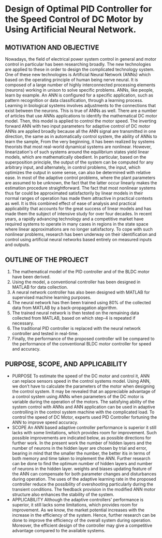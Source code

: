 # Design of Optimal PID Controller for the Speed Control of DC Motor by Using Artificial Neural Network.
## MOTIVATION AND OBJECTIVE
Nowadays, the field of electrical power system control in general and motor control in particular has been researching broadly. The new technologies are applied to these in order to design the complicated technology system. One of these new technologies is Artificial Neural Network (ANNs) which based on the operating principle of human being nerve neural. It is composed of a large number of highly interconnected processing elements (neurons) working in unison to solve specific problems. ANNs, like people, learn by example. An ANN is configured for a specific application, such as pattern recognition or data classification, through a learning process. Learning in biological systems involves adjustments to the connections that exist between the neurons. This is true of ANNs as well. There are a number of articles that use ANNs applications to identify the mathematical DC motor model. Then, this model is applied to control the motor speed. The inverting forward ANN with two input parameters for adaptive control of DC motor ANNs are applied broadly because all the ANN signal are transmitted in one direction, the same as in automatically control system, the ability of ANNs to learn the sample, From the very beginning, it has been realized by systems theorists that most real-world dynamical systems are nonlinear. However, linearization's of such systems around the equilibrium states yield linear models, which are mathematically obedient. In particular, based on the superposition principle, the output of the system can be computed for any arbitrary input, and alternately, in control problems, the input, which optimizes the output in some sense, can also be determined with relative ease. In most of the adaptive control problems, where the plant parameters are assumed to be unknown, the fact that the latter occur linearly makes the estimation procedure straightforward. The fact that most nonlinear systems thus far could be approximated satisfactorily by linear models in their normal ranges of operation has made them attractive in practical contexts as well. It is this combined effect of ease of analysis and practical applicability that accounts for the great success of linear models and has made them the subject of intensive study for over four decades. In recent years, a rapidly advancing technology and a competitive market have required systems to operate in many cases in regions in the state space where linear approximations are no longer satisfactory. To cope with such nonlinear problems, research has been underway on their identification and control using artificial neural networks based entirely on measured inputs and outputs.
## OUTLINE OF THE PROJECT
1. The mathematical model of the PID controller and of the BLDC motor have been derived.
2. Using the model, a conventional controller has been designed in MATLAB for data collection.
3. A neural network controller has also been designed with MATLAB for supervised machine learning purposes.
4. The neural network has then been trained using 80% of the collected data from MATLAB by a back-propagation algorithm.
5. The trained neural network is then tested on the remaining data collected from MATLAB, based on which step-4 is repeated if necessary.
6. The traditional PID controller is replaced with the neural network controller and tested in real-time.
7. Finally, the performance of the proposed controller will be compared to the performance of the conventional BLDC motor controller for speed and accuracy.

## PURPOSE, SCOPE, AND APPLICABILITY
- PURPOSE
To estimate the speed of the DC motor and control it, ANN can replace sensors speed in the control systems model. Using ANN, we don’t have to calculate the parameters of the motor when designing the control system. It may be revealed that an appreciable advantage of a control system using ANNs when parameters of the DC motor is variable during the operation of the motors. The satisfying ability of the system control with ANNs and ANN application can be used in adaptive controlling in the control system machine with the complicated load. To control the speed of DC Motor, experts used PID Controller fortuning the ANN to improve speed accuracy.
- SCOPE
An ANN based adaptive controller performance is superior it still lacks with some limitations, which provides room for improvement. Such possible improvements are indicated below, as possible directions for further work. In the present work the number of hidden layers and the number of neurons in the hidden layer are chosen by trial and error, bearing in mind that the smaller the number, the better itis in terms of both memory and time taken to implement the ANN. Further research can be done to find the optimum number of hidden layers and number of neurons in the hidden layer. weights and biases updating feature of the ANN can compensate for both parameter changes and disturbances during operation. The uses of the adaptive learning rate in the proposed controller reduce the possibility of overshooting particularly during the transient conditions. The feedback provision in the modified ANN motor structure also enhances the stability of the system.
- APPLICABILITY
Although the adaptive controllers' performance is superior, it still lacks some limitations, which provides room for improvement. As we know, the market potential increases with the increase in the efficiency of the system. Hence, further research can be done to improve the efficiency of the overall system during operation. Moreover, the efficient design of the controller may give a competitive advantage compared to the available systems.
